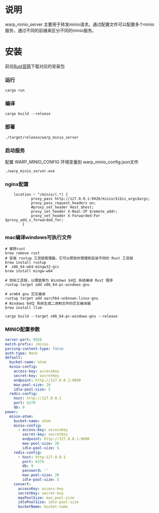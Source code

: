 # 说明

warp_minio_server 主要用于转发minio请求。通过配置文件可以配置多个minio服务，通过不同的前缀来区分不同的minio服务。

# 安装

前往[Rust官网](https://www.rust-lang.org/)下载对应的安装包

### 运行
```shell
cargo run
```

### 编译
```shell
cargo build --release
```

### 部署
```shell
./target/release/warp_minio_server
```


### 启动服务

配置 WARP_MINIO_CONFIG 环境变量到 warp_minio_config.json文件
```shell
./warp_minio_server.exe
```

### nginx配置

```shell
	location ~ ^/minio/(.*) {
			proxy_pass http://127.0.0.1:9928/minio/$1$is_args$args;
			proxy_pass_request_headers on;
			#proxy_set_header Host $host;
			proxy_set_header X-Real-IP $remote_addr;
			proxy_set_header X-Forwarded-For $proxy_add_x_forwarded_for;
		}
```


### mac编译windows可执行文件

```shell
# 移除rust
brew remove rust
# 安装 rustup 工具链管理器，它可以帮助你管理和安装不同的 Rust 工具链
brew install rustup
#  x86_64-w64-mingw32-gcc
brew install mingw-w64

# 目标工具链，以便能够为 Windows 64位 系统编译 Rust 程序
rustup target add x86_64-pc-windows-gnu

# arm64 gnu 交叉编译
rustup target add aarch64-unknown-linux-gnu
# Windows 64位 系统生成二进制文件的交叉编译器
brew install llvm

cargo build --target x86_64-pc-windows-gnu --release
```

### MINIO配置参数
```yaml
server-port: 9928
match-prefix: /minio
parsing-content-type: false
auth-type: None
default:
  bucket-name: atom
  minio-config:
    access-key: accessKey
    secret-key: secretKey
    endpoint: http://127.0.0.1:9090
    max-pool-size: 20
    idle-pool-size: 5
  redis-config:
    host: http://127.0.0.1
    port: 6379
    db: 9
power:
  minio-atom:
    bucket-name: atom
    minio-config:
      - access-key: accessKey
        secret-key: secretKey
        endpoint: http://127.0.0.1:9090
        max-pool-size: 20
        idle-pool-size: 5
    redis-config:
      - host: http:127.0.0.1
        port: 6379
        db: 9
        password: ''
        max-pool-size: 20
        idle-pool-size: 5
    convert:
      accessKey: access-key
      secretKey: secret-key
      maxPoolSize: max-pool-size
      idlePoolSize: idle-pool-size
      bucketName: bucket-name
```
